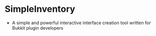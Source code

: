 # SimpleInventory
- A simple and powerful interactive interface creation tool written for Bukkit plugin developers